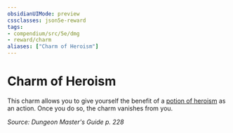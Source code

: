 ```yaml
---
obsidianUIMode: preview
cssclasses: json5e-reward
tags:
- compendium/src/5e/dmg
- reward/charm
aliases: ["Charm of Heroism"]
---
```

# Charm of Heroism

This charm allows you to give yourself the benefit of a [potion of heroism](5E2014官方资源/items/potion-of-heroism.md) as an action. Once you do so, the charm vanishes from you.

*Source: Dungeon Master's Guide p. 228*